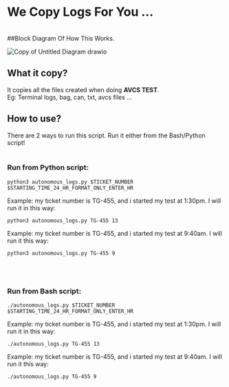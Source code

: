 # We Copy Logs For You ...
<br>
##Block Diagram Of How This Works.

![Copy of Untitled Diagram drawio](https://user-images.githubusercontent.com/114124769/212830414-048f5729-6ae7-474f-ae80-aaa79b47bd59.png)

## What it copy?
It copies all the files created when doing **AVCS TEST**.\
Eg: Terminal logs, bag, can, txt, avcs files ...
<br>

## How to use?
There are 2 ways to run this script. Run it either from the Bash/Python script!
<br>
<br>

### Run from Python script:
```
python3 autonomous_logs.py $TICKET_NUMBER $STARTING_TIME_24_HR_FORMAT_ONLY_ENTER_HR
```
Example: my ticket number is TG-455, and i started my test at 1:30pm. I will run it in this way:
```
python3 autonomous_logs.py TG-455 13
```
Example: my ticket number is TG-455, and i started my test at 9:40am. I will run it this way:
```
python3 autonomous_logs.py TG-455 9
```
<br>
<br>

### Run from Bash script:

```
./autonomous_logs.py $TICKET_NUMBER $STARTING_TIME_24_HR_FORMAT_ONLY_ENTER_HR
```
Example: my ticket number is TG-455, and i started my test at 1:30pm. I will run it in this way:
```
./autonomous_logs.py TG-455 13
```
Example: my ticket number is TG-455, and i started my test at 9:40am. I will run it this way:
```
./autonomous_logs.py TG-455 9
```
